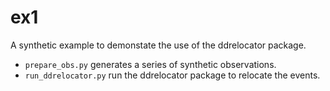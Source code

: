 # ex1

A synthetic example to demonstate the use of the ddrelocator package.

- `prepare_obs.py` generates a series of synthetic observations.
- `run_ddrelocator.py` run the ddrelocator package to relocate the events.
